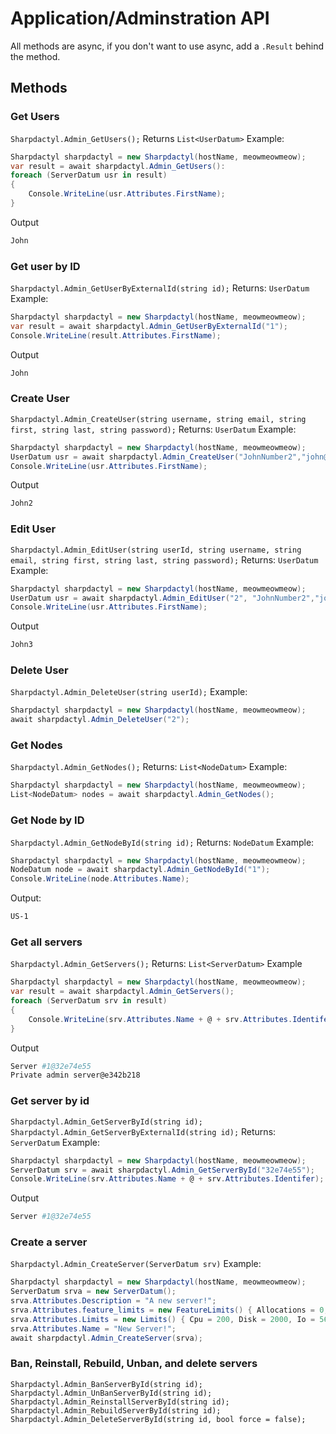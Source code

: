 # Application/Adminstration API

All methods are async, if you don't want to use async, add a `.Result` behind the method.

## Methods
### Get Users
`Sharpdactyl.Admin_GetUsers();`
Returns
`List<UserDatum>`
Example:
```csharp
Sharpdactyl sharpdactyl = new Sharpdactyl(hostName, meowmeowmeow);
var result = await sharpdactyl.Admin_GetUsers():
foreach (ServerDatum usr in result)
{
    Console.WriteLine(usr.Attributes.FirstName);
}
```
Output
```bash
John
```
### Get user by ID
`Sharpdactyl.Admin_GetUserByExternalId(string id);`
Returns:
`UserDatum`
Example:
```csharp
Sharpdactyl sharpdactyl = new Sharpdactyl(hostName, meowmeowmeow);
var result = await sharpdactyl.Admin_GetUserByExternalId("1");
Console.WriteLine(result.Attributes.FirstName);
```
Output
```bash
John
```
### Create User
`Sharpdactyl.Admin_CreateUser(string username, string email, string first, string last, string password);`
Returns:
`UserDatum`
Example:
```csharp
Sharpdactyl sharpdactyl = new Sharpdactyl(hostName, meowmeowmeow);
UserDatum usr = await sharpdactyl.Admin_CreateUser("JohnNumber2","john@yahooi.com", "John2", "Kol", "VerySecurePassword!");
Console.WriteLine(usr.Attributes.FirstName);
```
Output
```bash
John2
```
### Edit User
`Sharpdactyl.Admin_EditUser(string userId, string username, string email, string first, string last, string password);`
Returns:
`UserDatum`
Example:
```csharp
Sharpdactyl sharpdactyl = new Sharpdactyl(hostName, meowmeowmeow);
UserDatum usr = await sharpdactyl.Admin_EditUser("2", "JohnNumber2","john@yahooi.com", "John3", "Kol", "VerySecurePassword!");
Console.WriteLine(usr.Attributes.FirstName);
```
Output
```bash
John3
```
### Delete User
`Sharpdactyl.Admin_DeleteUser(string userId);`
Example:
```csharp
Sharpdactyl sharpdactyl = new Sharpdactyl(hostName, meowmeowmeow);
await sharpdactyl.Admin_DeleteUser("2");
```
### Get Nodes
`Sharpdactyl.Admin_GetNodes();`
Returns:
`List<NodeDatum>`
Example:
```csharp
Sharpdactyl sharpdactyl = new Sharpdactyl(hostName, meowmeowmeow);
List<NodeDatum> nodes = await sharpdactyl.Admin_GetNodes();
```
### Get Node by ID
`Sharpdactyl.Admin_GetNodeById(string id);`
Returns:
`NodeDatum`
Example:
```csharp
Sharpdactyl sharpdactyl = new Sharpdactyl(hostName, meowmeowmeow);
NodeDatum node = await sharpdactyl.Admin_GetNodeById("1");
Console.WriteLine(node.Attributes.Name);
```
Output:
```bash
US-1
```
### Get all servers
`Sharpdactyl.Admin_GetServers();`
Returns:
`List<ServerDatum>`
Example
```csharp
Sharpdactyl sharpdactyl = new Sharpdactyl(hostName, meowmeowmeow);
var result = await sharpdactyl.Admin_GetServers();
foreach (ServerDatum srv in result)
{
    Console.WriteLine(srv.Attributes.Name + @ + srv.Attributes.Identifer);
}
```
Output
```bash
Server #1@32e74e55
Private admin server@e342b218
```
### Get server by id
`Sharpdactyl.Admin_GetServerById(string id);`
`Sharpdactyl.Admin_GetServerByExternalId(string id);`
Returns:
`ServerDatum`
Example:
```csharp
Sharpdactyl sharpdactyl = new Sharpdactyl(hostName, meowmeowmeow);
ServerDatum srv = await sharpdactyl.Admin_GetServerById("32e74e55");
Console.WriteLine(srv.Attributes.Name + @ + srv.Attributes.Identifer);
```
Output
```bash
Server #1@32e74e55
```
### Create a server
`Sharpdactyl.Admin_CreateServer(ServerDatum srv)`
Example:
```csharp
Sharpdactyl sharpdactyl = new Sharpdactyl(hostName, meowmeowmeow);
ServerDatum srva = new ServerDatum();
srva.Attributes.Description = "A new server!";
srva.Attributes.feature_limits = new FeatureLimits() { Allocations = 0, Databases = 0 };
srva.Attributes.Limits = new Limits() { Cpu = 200, Disk = 2000, Io = 56, Memory = 2048 };
srva.Attributes.Name = "New Server!";
await sharpdactyl.Admin_CreateServer(srva);
```
### Ban, Reinstall, Rebuild, Unban, and delete servers
`Sharpdactyl.Admin_BanServerById(string id);`
`Sharpdactyl.Admin_UnBanServerById(string id);`
`Sharpdactyl.Admin_ReinstallServerById(string id);`
`Sharpdactyl.Admin_RebuildServerById(string id);`
`Sharpdactyl.Admin_DeleteServerById(string id, bool force = false);`